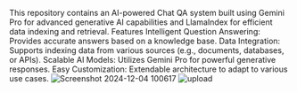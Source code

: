 This repository contains an AI-powered Chat QA system built using Gemini Pro for advanced generative AI capabilities and LlamaIndex for efficient data indexing and retrieval.
Features
Intelligent Question Answering: Provides accurate answers based on a knowledge base.
Data Integration: Supports indexing data from various sources (e.g., documents, databases, or APIs).
Scalable AI Models: Utilizes Gemini Pro for powerful generative responses.
Easy Customization: Extendable architecture to adapt to various use cases.
![Screenshot 2024-12-04 100617](https://github.com/user-attachments/assets/f5b2512f-c328-4014-b43f-e36787d67a1f)
![upload](https://github.com/user-attachments/assets/4bf20613-54e8-481e-bf6f-750b1a59d752)
